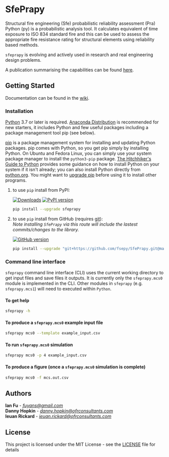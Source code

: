 # SfePrapy

Structural fire engineering (Sfe) probabilistic reliability assessment (Pra) Python (py) is a probabilistic analysis tool. It calculates equivalent of time exposure to ISO 834 standard fire and this can be used to assess the appropriate fire resistance rating for structural elements using reliability based methods.

`sfeprapy` is evolving and actively used in research and real engineering design problems.

A publication summarising the capabilities can be found [here](https://www.researchgate.net/publication/333202825_APPLICATION_OF_PYTHON_PROGRAMMING_LANGUAGE_IN_STRUCTURAL_FIRE_ENGINEERING_-_MONTE_CARLO_SIMULATION).

## Getting Started

Documentation can be found in the [wiki](https://github.com/fsepy/SfePrapy/wiki).

### Installation

[Python](https://www.python.org/downloads/) 3.7 or later is required. [Anaconda Distribution](https://www.anaconda.com/distribution/#download-section) is recommended for new starters, it includes Python and few useful packages including a package management tool pip (see below).

[pip](https://pypi.org/) is a package management system for installing and updating Python packages. pip comes with Python, so you get pip simply by installing Python. On Ubuntu and Fedora Linux, you can simply use your system package manager to install the `python3-pip` package. [The Hitchhiker's Guide to Python](https://docs.python-guide.org/starting/installation/) provides some guidance on how to install Python on your system if it isn't already; you can also install Python directly from [python.org](https://www.python.org/getit/). You might want to [upgrade pip](https://pip.pypa.io/en/stable/installing/) before using it to install other programs.

1. to use `pip` install from PyPI:

    [![Downloads](https://pepy.tech/badge/sfeprapy)](https://pepy.tech/project/sfeprapy)
    [![PyPI version](https://badge.fury.io/py/sfeprapy.svg)](https://badge.fury.io/py/sfeprapy)

    ```sh
    pip install --upgrade sfeprapy
    ```

2. to use `pip` install from GitHub (requires [git](https://git-scm.com/downloads)):  
    *Note installing `SfePrapy` via this route will include the lastest commits/changes to the library.*  

    [![GitHub version](https://badge.fury.io/gh/fsepy%2Fsfeprapy.svg)]()

    ```sh
    pip install --upgrade "git+https://github.com/fsepy/SfePrapy.git@master"
    ```


### Command line interface

`sfeprapy` command line interface (CLI) uses the current working directory to get input files and save files it outputs. It is currently only the `sfeprapy.mcs0` module is implemented in the CLI. Other modules in `sfeprapy` (e.g. `sfeprapy.mcs1`) will need to executed within `Python`.

#### To get help

```sh
sfeprapy -h
```

#### To produce a `sfeprapy.mcs0` example input file

```sh
sfeprapy mcs0 --template example_input.csv
```

#### To run `sfeprapy.mcs0` simulation

```sh
sfeprapy mcs0 -p 4 example_input.csv
```

#### To produce a figure (once a `sfeprapy.mcs0` simulation is complete)

```sh
sfeprapy mcs0 -f mcs.out.csv
```

## Authors

**Ian Fu** - *fuyans@gmail.com*  
**Danny Hopkin** - *danny.hopkin@ofrconsultants.com*  
**Ieuan Rickard** - *ieuan.rickard@ofrconsultants.com*

## License

This project is licensed under the MIT License - see the [LICENSE](LICENSE) file for details
